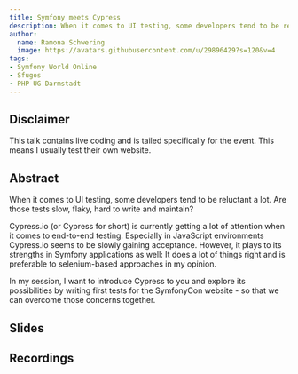 ```yaml
---
title: Symfony meets Cypress
description: When it comes to UI testing, some developers tend to be reluctant a lot. Are those tests slow, flaky, hard to write and maintain?
author:
  name: Ramona Schwering
  image: https://avatars.githubusercontent.com/u/29896429?s=120&v=4
tags:
- Symfony World Online
- Sfugos
- PHP UG Darmstadt
---
```


## Disclaimer

This talk contains live coding and is tailed specifically for the event. This means I usually test their own website.

## Abstract

When it comes to UI testing, some developers tend to be reluctant a lot. Are those tests slow, flaky, hard to write and maintain?

Cypress.io (or Cypress for short) is currently getting a lot of attention when it comes to end-to-end testing. Especially in JavaScript environments Cypress.io seems to be slowly gaining acceptance. However, it plays to its strengths in Symfony applications as well: It does a lot of things right and is preferable to selenium-based approaches in my opinion.

In my session, I want to introduce Cypress to you and explore its possibilities by writing first tests for the SymfonyCon website - so that we can overcome those concerns together.

## Slides

<media-grid :media="[{
name: 'Slides',
url: 'https://speakerdeck.com/leichteckig/symfony-meets-cypress-e2e-testing-for-symfony-developers'
}]"></media-grid>

## Recordings

<media-grid :media="[{
name: 'Sfugos (Symfony User Group Osnabrück)',
url: 'https://www.youtube.com/embed/-vekdbWRWvI'
}]"></media-grid>
